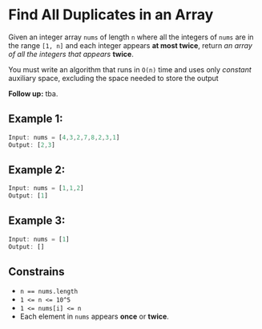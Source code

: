 # Find All Duplicates in an Array

Given an integer array `nums` of length `n` where all the integers of `nums` are in the range `[1, n]` and each integer appears **at most twice**, return *an array of all the integers that appears* **twice**.

You must write an algorithm that runs in `O(n)` time and uses only *constant* auxiliary space, excluding the space needed to store the output

**Follow up:** tba.

## Example 1:

```ts
Input: nums = [4,3,2,7,8,2,3,1]
Output: [2,3]
```

## Example 2:

```ts
Input: nums = [1,1,2]
Output: [1]
```

## Example 3:

```ts
Input: nums = [1]
Output: []
```

## Constrains


- `n == nums.length`
- `1 <= n <= 10^5`
- `1 <= nums[i] <= n`
- Each element in `nums` appears **once** or **twice**.
